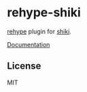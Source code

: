 # rehype-shiki

[rehype](https://github.com/rehypejs/rehype) plugin for [shiki](https://github.com/shikijs/shiki).

[Documentation](https://shiki.style/packages/rehype)

## License

MIT
